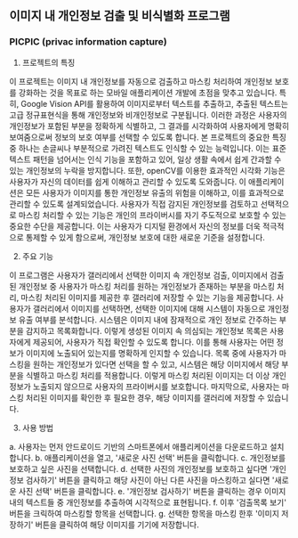## 이미지 내 개인정보 검출 및 비식별화 프로그램

###  PICPIC (privac information capture)



1. 프로젝트의 특징
   
이 프로젝트는 이미지 내 개인정보를 자동으로 검출하고 마스킹 처리하여 개인정보 보호를 강화하는 것을 목표로 하는 모바일 애플리케이션 개발에 초점을 맞추고 있습니다. 특히, Google Vision API를 활용하여 이미지로부터 텍스트를 추출하고, 추출된 텍스트는 고급 정규표현식을 통해 개인정보와 비개인정보로 구분됩니다. 이러한 과정은 사용자의 개인정보가 포함된 부분을 정확하게 식별하고, 그 결과를 시각화하여 사용자에게 명확히 보여줌으로써 정보의 보호 여부를 선택할 수 있도록 합니다.
본 프로젝트의 중요한 특징 중 하나는 손글씨나 부분적으로 가려진 텍스트도 인식할 수 있는 능력입니다. 이는 표준 텍스트 패턴을 넘어서는 인식 기능을 포함하고 있어, 일상 생활 속에서 쉽게 간과할 수 있는 개인정보의 누락을 방지합니다. 또한, openCV를 이용한 효과적인 시각화 기능은 사용자가 자신의 데이터를 쉽게 이해하고 관리할 수 있도록 도와줍니다.
이 애플리케이션은 모든 사용자가 이미지를 통한 개인정보 유출의 위험을 이해하고, 이를 효과적으로 관리할 수 있도록 설계되었습니다. 사용자가 직접 감지된 개인정보를 검토하고 선택적으로 마스킹 처리할 수 있는 기능은 개인의 프라이버시를 자기 주도적으로 보호할 수 있는 중요한 수단을 제공합니다. 이는 사용자가 디지털 환경에서 자신의 정보를 더욱 적극적으로 통제할 수 있게 함으로써, 개인정보 보호에 대한 새로운 기준을 설정합니다.

2. 주요 기능
   
이 프로그램은 사용자가 갤러리에서 선택한 이미지 속 개인정보 검출, 이미지에서 검출된 개인정보 중 사용자가 마스킹 처리를 원하는 개인정보가 존재하는 부분을 마스킹 처리, 마스킹 처리된 이미지를 제공한 후 갤러리에 저장할 수 있는 기능을 제공합니다.
사용자가 갤러리에서 이미지를 선택하면, 선택한 이미지에 대해 시스템이 자동으로 개인정보 유출 여부를 분석합니다. 시스템은 이미지 내에 잠재적으로 개인 정보로 간주하는 부분을 감지하고 목록화합니다. 이렇게 생성된 이미지 속 의심되는 개인정보 목록은 사용자에게 제공되어, 사용자가 직접 확인할 수 있도록 합니다. 이를 통해 사용자는 어떤 정보가 이미지에 노출되어 있는지를 명확하게 인지할 수 있습니다.
목록 중에 사용자가 마스킹을 원하는 개인정보가 있다면 선택을 할 수 있고, 시스템은 해당 이미지에서 해당 부분을 식별하고 마스킹 처리를 적용합니다. 이렇게 마스킹 처리된 이미지는 더 이상 개인정보가 노출되지 않으므로 사용자의 프라이버시를 보호합니다.
마지막으로, 사용자는 마스킹 처리된 이미지를 확인한 후 필요한 경우, 해당 이미지를 갤러리에 저장할 수 있습니다.

3. 사용 방법
   
a. 사용자는 먼저 안드로이드 기반의 스마트폰에서 애플리케이션을 다운로드하고 설치합니다.
b. 애플리케이션을 열고, '새로운 사진 선택' 버튼을 클릭합니다.
c. 개인정보를 보호하고 싶은 사진을 선택합니다.
d. 선택한 사진의 개인정보를 보호하고 싶다면 '개인정보 검사하기' 버튼을 클릭하고 해당 사진이 아닌 다른 사진을 마스킹하고 실다면 '새로운 사진 선택' 버튼을 클릭합니다.
e. '개인정보 검사하기' 버튼을 클릭하는 경우 이미지 내의 텍스트들 중 개인정보를 추출하여 시각적으로 표현됩니다.
f. 이후 '검출목록 보기' 버튼을 크릭하여 마스킹할 항목을 선택합니다.
g. 선택한 항목을 마스킹 한후 '이미지 저장하기' 버튼을 클릭하여 해당 이미지를 기기에 저장합니다.


